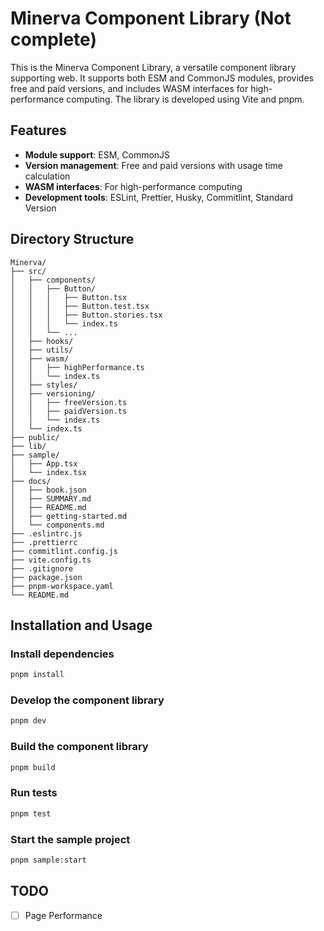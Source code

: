 # Minerva Component Library (Not complete)

This is the Minerva Component Library, a versatile component library supporting web. It supports both ESM and CommonJS modules, provides free and paid versions, and includes WASM interfaces for high-performance computing. The library is developed using Vite and pnpm.

## Features

- **Module support**: ESM, CommonJS
- **Version management**: Free and paid versions with usage time calculation
- **WASM interfaces**: For high-performance computing
- **Development tools**: ESLint, Prettier, Husky, Commitlint, Standard Version

## Directory Structure

```plaintext
Minerva/
├── src/
│   ├── components/
│   │   ├── Button/
│   │   │   ├── Button.tsx
│   │   │   ├── Button.test.tsx
│   │   │   ├── Button.stories.tsx
│   │   │   └── index.ts
│   │   └── ...
│   ├── hooks/
│   ├── utils/
│   ├── wasm/
│   │   ├── highPerformance.ts
│   │   └── index.ts
│   ├── styles/
│   ├── versioning/
│   │   ├── freeVersion.ts
│   │   ├── paidVersion.ts
│   │   └── index.ts
│   └── index.ts
├── public/
├── lib/
├── sample/
│   ├── App.tsx
│   └── index.tsx
├── docs/
│   ├── book.json
│   ├── SUMMARY.md
│   ├── README.md
│   ├── getting-started.md
│   └── components.md
├── .eslintrc.js
├── .prettierrc
├── commitlint.config.js
├── vite.config.ts
├── .gitignore
├── package.json
├── pnpm-workspace.yaml
└── README.md
```

## Installation and Usage

### Install dependencies

```bash
pnpm install
```

### Develop the component library

```bash
pnpm dev
```

### Build the component library

```bash
pnpm build
```

### Run tests

```bash
pnpm test
```

### Start the sample project

```bash
pnpm sample:start
```

## TODO

- [ ] Page Performance
